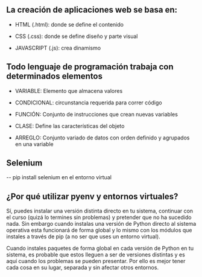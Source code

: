 ## La creación de aplicaciones web se basa en:

- HTML (.html): donde se define el contenido

- CSS (.css): donde se define diseño y parte visual

- JAVASCRIPT (.js): crea dinamismo

## Todo lenguaje de programación trabaja con determinados elementos

- VARIABLE: Elemento que almacena valores

- CONDICIONAL: circunstancia requerida para correr código

- FUNCIÓN: Conjunto de instrucciones que crean nuevas variables

- CLASE: Define las características del objeto

- ARREGLO: Conjunto variado de datos con orden definido y agrupados en una variable

## Selenium

-- pip install selenium en el entorno virtual

## ¿Por qué utilizar pyenv y entornos virtuales?

Sí, puedes instalar una versión distinta directo en tu sistema, continuar con el curso (quizá lo termines sin problemas) y pretender que no ha sucedido nada. Sin embargo cuando instalas una versión de Python directo al sistema operativa esta funcionará de forma global y lo mismo con los módulos que instales a través de pip (a no ser que uses un entorno virtual).

Cuando instales paquetes de forma global en cada versión de Python en tu sistema, es probable que estos lleguen a ser de versiones distintas y es aquí cuando los problemas se pueden presentar. Por ello es mejor tener cada cosa en su lugar, separada y sin afectar otros entornos.